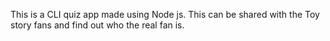This is a CLI quiz app made using Node js. This can be shared with the Toy story fans and find out who the real fan is.
